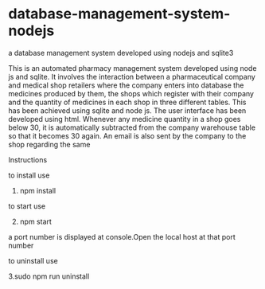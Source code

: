 # database-management-system-nodejs
a database management system developed using nodejs and sqlite3

This is an automated pharmacy management system developed using node js and sqlite. It involves the interaction between a pharmaceutical company and medical shop retailers where the company enters into database the medicines produced by them, the shops which register with their company and the quantity of medicines in each shop in three different tables. This has been achieved using sqlite and node js. The user interface has been developed using html. Whenever any medicine quantity in a shop goes below 30, it is automatically subtracted from the company warehouse table so that it becomes 30 again. An email is also sent by the company to the shop regarding the same

Instructions

to install use
1. npm install

to start use

2. npm start

a port number is displayed at console.Open the local host at that port number


to uninstall use

3.sudo npm run uninstall
